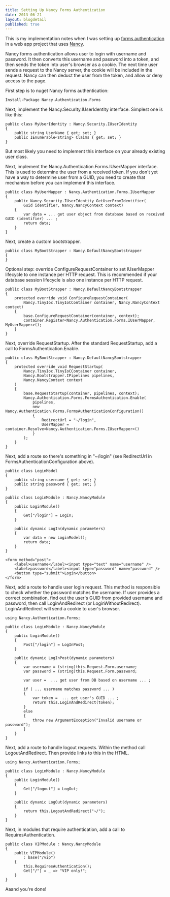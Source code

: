 ```yaml
---
title: Setting Up Nancy Forms Authentication
date: 2013-06-21
layout: blogdetail
published: true
---
```


This is my implementation notes when I was setting up [forms authentication](https://github.com/NancyFx/Nancy/wiki/Forms-Authentication) in a web app project that uses [Nancy](http://nancyfx.org/).

Nancy forms authentication allows user to login with username and password. It then converts this username and password into a token, and then sends the token into user's browser as a cookie. The next time user sends a request to the Nancy server, the cookie will be included in the request. Nancy can then deduct the user from the token, and allow or deny access to the page.

First step is to nuget Nancy forms authentication:

    Install-Package Nancy.Authentication.Forms

Next, implement the Nancy.Security.IUserIdentity interface. Simplest one is like this:

    public class MyUserIdentity : Nancy.Security.IUserIdentity
    {
        public string UserName { get; set; }
        public IEnumerable<string> Claims { get; set; }
    }

But most likely you need to implement this interface on your already existing user class.

Next, implement the Nancy.Authentication.Forms.IUserMapper interface. This is used to determine the user from a received token. If you don't yet have a way to determine user from a GUID, you need to create that mechanism before you can implement this interface.

    public class MyUserMapper : Nancy.Authentication.Forms.IUserMapper
    {
        public Nancy.Security.IUserIdentity GetUserFromIdentifier(
            Guid identifier, Nancy.NancyContext context)
        {
            var data = ... get user object from database based on received GUID (identifier) ... ;
            return data;
        }
    }

Next, create a custom bootstrapper.

    public class MyBootStrapper : Nancy.DefaultNancyBootstrapper
    {
    }

Optional step: override ConfigureRequestContainer to set IUserMapper lifecycle to one instance per HTTP request. This is recommended if your database session lifecycle is also one instance per HTTP request.

    public class MyBootStrapper : Nancy.DefaultNancyBootstrapper
    {
        protected override void ConfigureRequestContainer(
            Nancy.TinyIoc.TinyIoCContainer container, Nancy.NancyContext context)
        {
            base.ConfigureRequestContainer(container, context);
            container.Register<Nancy.Authentication.Forms.IUserMapper, MyUserMapper>();
        }
    }

Next, override RequestStartup. After the standard RequestStartup, add a call to FormsAuthentication.Enable.

    public class MyBootStrapper : Nancy.DefaultNancyBootstrapper
    {
        protected override void RequestStartup(
            Nancy.TinyIoc.TinyIoCContainer container,
            Nancy.Bootstrapper.IPipelines pipelines,
            Nancy.NancyContext context
        )
        {
            base.RequestStartup(container, pipelines, context);
            Nancy.Authentication.Forms.FormsAuthentication.Enable(
                pipelines,
                new Nancy.Authentication.Forms.FormsAuthenticationConfiguration()
                {
                    RedirectUrl = "~/login",
                    UserMapper = container.Resolve<Nancy.Authentication.Forms.IUserMapper>()
                }
            );
        }
    }

Next, add a route so there's something in "~/login" (see RedirectUrl in FormsAuthenticationConfiguration above).

    public class LoginModel
    {
        public string username { get; set; }
        public string password { get; set; }
    }

    public class LoginModule : Nancy.NancyModule
    {
        public LoginModule()
        {
            Get["/login"] = LogIn;
        }

        public dynamic LogIn(dynamic parameters)
        {
            var data = new LoginModel();
            return data;
        }
    }

    <form method="post">
        <label>username</label><input type="text" name="username" />
        <label>password</label><input type="password" name="password" />
        <button type="submit">Login</button>
    </form>

Next, add a route to handle user login request. This method is responsible to check whether the password matches the username. If user provides a correct combination, find out the user's GUID from provided username and password, then call LoginAndRedirect (or LoginWithoutRedirect). LoginAndRedirect will send a cookie to user's browser.

    using Nancy.Authentication.Forms;

    public class LoginModule : Nancy.NancyModule
    {
        public LoginModule()
        {
            Post["/login"] = LogInPost;
        }

        public dynamic LogInPost(dynamic parameters)
        {
            var username = (string)this.Request.Form.username;
            var password = (string)this.Request.Form.password;

            var user =  ... get user from DB based on username ... ;

            if ( ... username matches password ... )
            {
                var token =  ... get user's GUID ... ;
                return this.LoginAndRedirect(token);
            }
            else
            {
                throw new ArgumentException("Invalid username or password");
            }
        }
    }

Next, add a route to handle logout requests. Within the method call LogoutAndRedirect. Then provide links to this in the HTML.

    using Nancy.Authentication.Forms;

    public class LoginModule : Nancy.NancyModule
    {
        public LoginModule()
        {
            Get["/logout"] = LogOut;
        }

        public dynamic LogOut(dynamic parameters)
        {
            return this.LogoutAndRedirect("~/");
        }
    }

Next, in modules that require authentication, add a call to RequiresAuthentication.

    public class VIPModule : Nancy.NancyModule
    {
        public VIPModule()
            : base("/vip")
        {
            this.RequiresAuthentication();
            Get["/"] = _ => "VIP only!";
        }
    }

Aaand you're done!

